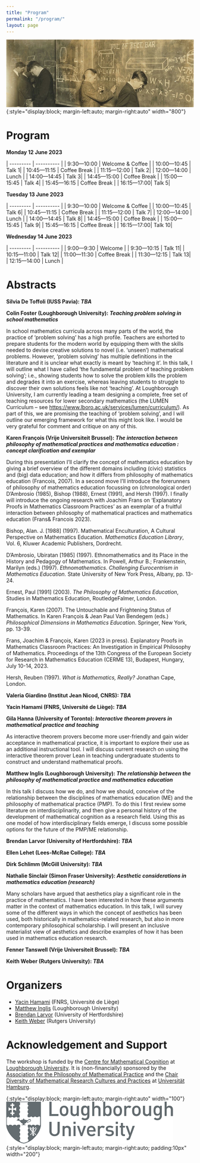 ```yaml
---
title: "Program"
permalink: "/program/"
layout: page
---
```


![title](/assets/img/old-classroom-croped.jpg){:style="display:block; margin-left:auto; margin-right:auto" width="800"}

# Program

**Monday 12 June 2023**

| --------- | ---------- |
| 9:30—10:00 | Welcome & Coffee |
| 10:00—10:45 | Talk 1|
| 10:45—11:15 | Coffee Break |
| 11:15—12:00 | Talk 2|
| 12:00—14:00 | Lunch |
| 14:00—14:45 | Talk 3|
| 14:45—15:00 | Coffee Break |
| 15:00—15:45 | Talk 4|
| 15:45—16:15 | Coffee Break |
| 16:15—17:00|  Talk 5| 

**Tuesday 13 June 2023**

| --------- | ---------- |
| 9:30—10:00 | Welcome & Coffee |
| 10:00—10:45 | Talk 6|
| 10:45—11:15 | Coffee Break |
| 11:15—12:00 | Talk 7|
| 12:00—14:00 | Lunch |
| 14:00—14:45 | Talk 8|
| 14:45—15:00 | Coffee Break |
| 15:00—15:45 | Talk 9|
| 15:45—16:15 | Coffee Break |
| 16:15—17:00|  Talk 10| 

**Wednesday 14 June 2023**


| --------- | ---------- |
| 9:00—9:30 | Welcome |
| 9:30—10:15 | Talk 11|
| 10:15—11:00 | Talk 12|
| 11:00—11:30 | Coffee Break |
| 11:30—12:15 | Talk 13|
| 12:15—14:00 | Lunch |




# Abstracts

**Silvia De Toffoli (IUSS Pavia): _TBA_**

**Colin Foster (Loughborough University): _Teaching problem solving in school mathematics_**

In school mathematics curricula across many parts of the world, the practice of ‘problem
solving’ has a high profile. Teachers are exhorted to prepare students for the modern world
by equipping them with the skills needed to devise creative solutions to novel (i.e. ‘unseen’)
mathematical problems. However, ‘problem solving’ has multiple definitions in the
literature and it is unclear what exactly is meant by ‘teaching it’. In this talk, I will outline
what I have called ‘the fundamental problem of teaching problem solving’; i.e., showing
students how to solve the problem kills the problem and degrades it into an exercise,
whereas leaving students to struggle to discover their own solutions feels like not ‘teaching’.
At Loughborough University, I am currently leading a team designing a complete, free set of
teaching resources for lower secondary mathematics (the LUMEN Curriculum – see
https://www.lboro.ac.uk/services/lumen/curriculum/). As part of this, we are promising the
teaching of ‘problem solving’, and I will outline our emerging framework for what this might
look like. I would be very grateful for comment and critique on any of this.

**Karen François (Vrije Universiteit Brussel): _The interaction between philosophy of mathematical practices and mathematics education : concept
clarification and exemplar_**

During this presentation I’ll clarify the concept of mathematics education by giving a brief overview
of the different domains including (civic) statistics and (big) data education; and how it differs from
philosophy of mathematics education (Francois, 2007). In a second move I’ll introduce the
forerunners of philosophy of mathematics education focussing on (chronological order) D’Ambrosio
(1985), Bishop (1988), Ernest (1991), and Hersh (1997). I finally will introduce the ongoing research
with Joachim Frans on ‘Explanatory Proofs in Mathematics Classroom Practices’ as an exemplar of a
fruitful interaction between philosophy of mathematical practices and mathematics education (Frans& Francois 2023).

Bishop, Alan. J. [1988] (1997). Mathematical Enculturation, A Cultural Perspective on Mathematics
Education. _Mathematics Education Library_, Vol. 6, Kluwer Academic Publishers, Dordrecht.

D’Ambrosio, Ubiratan [1985] (1997). Ethnomathematics and its Place in the History and Pedagogy of
Mathematics. In Powell, Arthur B.; Frankenstein, Marilyn (eds.) (1997). _Ethnomathematics. Challenging Eurocentrism in Mathematics Education._ State University of New York Press,
Albany, pp. 13-24.

Ernest, Paul [1991] (2003). _The Philosophy of Mathematics Education_, Studies in Mathematics Education, RoutledgeFalmer, London.

François, Karen (2007). The Untouchable and Frightening Status of Mathematics. In Karen François &
Jean Paul Van Bendegem (eds.) _Philosophical Dimensions in Mathematics Education_. Springer, New York, pp. 13-39.

Frans, Joachim & François, Karen (2023 in press). Explanatory Proofs in Mathematics Classroom
Practices: An Investigation in Empirical Philosophy of Mathematics. Proceedings of the 13th
Congress of the European Society for Research in Mathematics Education (CERME 13),
Budapest, Hungary, July 10-14, 2023.

Hersh, Reuben (1997). _What is Mathematics, Really?_ Jonathan Cape, London.

**Valeria Giardino (Institut Jean Nicod, CNRS): _TBA_**

**Yacin Hamami (FNRS, Université de Liège): _TBA_**

**Gila Hanna (University of Toronto): _Interactive theorem provers in mathematical practice and teaching_**

As interactive theorem provers become more user-friendly and gain wider acceptance in mathematical practice, it is important to explore their use as an additional instructional tool. I will discuss current research on using the interactive theorem prover Lean in teaching undergraduate students to construct and understand mathematical proofs.  

**Matthew Inglis (Loughborough University): _The relationship between the philosophy of mathematical practice and mathematics education_**

In this talk I discuss how we do, and how we should, conceive of the relationship between the disciplines of mathematics education (ME) and the philosophy of mathematical practice (PMP). To do this I first review some literature on interdisciplinarity, and then give a personal history of the development of mathematical cognition as a research field. Using this as one model of how interdisciplinary fields emerge, I discuss some possible options for the future of the PMP/ME relationship.

**Brendan Larvor (University of Hertfordshire): _TBA_**

**Ellen Lehet (Lees-McRae College): _TBA_**

**Dirk Schlimm (McGill University): _TBA_**

**Nathalie Sinclair (Simon Fraser University): _Aesthetic considerations in mathematics education (research)_**

Many scholars have argued that aesthetics play a significant role in the practice of mathematics. I have been interested in how these arguments matter in the context of mathematics education. In this talk, I will survey some of the different ways in which the concept of aesthetics has been used, both historically in mathematics-related research, but also in more contemporary philosophical scholarship. I will present an inclusive materialist view of aesthetics and describe examples of how it has been used in mathematics education research.

**Fenner Tanswell (Vrije Universiteit Brussel): _TBA_**

**Keith Weber (Rutgers University): _TBA_**



# Organizers

- [Yacin Hamami](https://www.yacinhamami.com/) (FNRS, Université de Liège)
- [Matthew Inglis](https://www.lboro.ac.uk/departments/maths-education/staff/matthew-inglis/) (Loughborough University)
- [Brendan Larvor](https://brendanlarvor.wordpress.com/) (University of Hertfordshire)
- [Keith Weber](https://gse.rutgers.edu/faculty/keith-weber/) (Rutgers University)

# Acknowledgement and Support

The workshop is funded by the [Centre for Mathematical Cognition](https://www.lboro.ac.uk/research/cmc/) at [Loughborough University](https://www.lboro.ac.uk/). It is (non-financially) sponsored by the [Association for the Philosophy of Mathematical Practice](http://www.philmathpractice.org/) and the [Chair Diversity of Mathematical Research Cultures and Practices](http://dmrcp.cipsh.international/) at [Universität Hamburg](https://www.uni-hamburg.de/).

{:style="display:block; margin-left:auto; margin-right:auto" width="100"}
![title](/assets/img/loughborough-logo.png){:style="display:block; margin-left:auto; margin-right:auto; padding:10px" width="200"}
